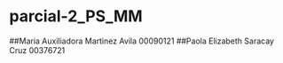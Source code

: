 # parcial-2_PS_MM

##Maria Auxiliadora Martinez Avila 00090121
##Paola Elizabeth Saracay Cruz 00376721
